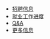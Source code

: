 <!-- Docsify/_sidebar.md -->

* [招聘信息](/) 
* [就业工作进度](schedule.md)
* [Q&A](answer.md)
* [更多信息](more.md)

